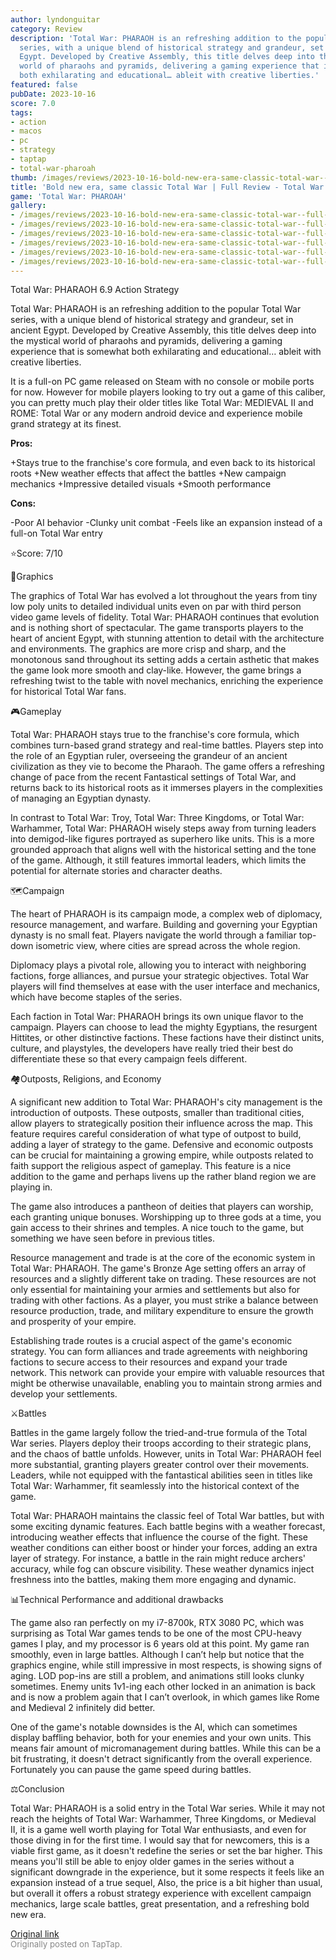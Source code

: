 ```yaml
---
author: lyndonguitar
category: Review
description: 'Total War: PHARAOH is an refreshing addition to the popular Total War
  series, with a unique blend of historical strategy and grandeur, set in ancient
  Egypt. Developed by Creative Assembly, this title delves deep into the mystical
  world of pharaohs and pyramids, delivering a gaming experience that is somewhat
  both exhilarating and educational… ableit with creative liberties.'
featured: false
pubDate: 2023-10-16
score: 7.0
tags:
- action
- macos
- pc
- strategy
- taptap
- total-war-pharoah
thumb: /images/reviews/2023-10-16-bold-new-era-same-classic-total-war--full-review---total-war-pharoah-0.avif
title: 'Bold new era, same classic Total War | Full Review - Total War: PHAROAH'
game: 'Total War: PHAROAH'
gallery:
- /images/reviews/2023-10-16-bold-new-era-same-classic-total-war--full-review---total-war-pharoah-0.avif
- /images/reviews/2023-10-16-bold-new-era-same-classic-total-war--full-review---total-war-pharoah-1.avif
- /images/reviews/2023-10-16-bold-new-era-same-classic-total-war--full-review---total-war-pharoah-2.avif
- /images/reviews/2023-10-16-bold-new-era-same-classic-total-war--full-review---total-war-pharoah-3.avif
- /images/reviews/2023-10-16-bold-new-era-same-classic-total-war--full-review---total-war-pharoah-4.avif
- /images/reviews/2023-10-16-bold-new-era-same-classic-total-war--full-review---total-war-pharoah-5.avif
---
```

Total War: PHARAOH
6.9
Action
Strategy

Total War: PHARAOH is an refreshing addition to the popular Total War series, with a unique blend of historical strategy and grandeur, set in ancient Egypt. Developed by Creative Assembly, this title delves deep into the mystical world of pharaohs and pyramids, delivering a gaming experience that is somewhat both exhilarating and educational… ableit with creative liberties.

It is a full-on PC game released on Steam with no console or mobile ports for now. However for mobile players looking to try out a game of this caliber, you can pretty much play their older titles like Total War: MEDIEVAL II and ROME: Total War or any modern android device and experience mobile grand strategy at its finest.


**Pros:**


+Stays true to the franchise's core formula, and even back to its historical roots
+New weather effects that affect the battles
+New campaign mechanics
+Impressive detailed visuals
+Smooth performance


**Cons:**


-Poor AI behavior
-Clunky unit combat
-Feels like an expansion instead of a full-on Total War entry

⭐️Score: 7/10

🎨Graphics

The graphics of Total War has evolved a lot throughout the years from tiny low poly units to detailed individual units even on par with third person video game levels of fidelity. Total War: PHARAOH continues that evolution and is nothing short of spectacular. The game transports players to the heart of ancient Egypt, with stunning attention to detail with the architecture and environments. The graphics are more crisp and sharp, and the monotonous sand throughout its setting adds a certain asthetic that makes the game look more smooth and clay-like. However, the game brings a refreshing twist to the table with novel mechanics, enriching the experience for historical Total War fans.

🎮Gameplay

Total War: PHARAOH stays true to the franchise's core formula, which combines turn-based grand strategy and real-time battles. Players step into the role of an Egyptian ruler, overseeing the grandeur of an ancient civilization as they vie to become the Pharaoh. The game offers a refreshing change of pace from the recent Fantastical settings of Total War, and returns back to its historical roots as it immerses players in the complexities of managing an Egyptian dynasty.

In contrast to Total War: Troy, Total War: Three Kingdoms, or Total War: Warhammer, Total War: PHARAOH wisely steps away from turning leaders into demigod-like figures portrayed as superhero like units. This is a more grounded approach that aligns well with the historical setting and the tone of the game. Although, it still features immortal leaders, which limits the potential for alternate stories and character deaths.

🗺Campaign

The heart of PHARAOH is its campaign mode, a complex web of diplomacy, resource management, and warfare. Building and governing your Egyptian dynasty is no small feat. Players navigate the world through a familiar top-down isometric view, where cities are spread across the whole region.

Diplomacy plays a pivotal role, allowing you to interact with neighboring factions, forge alliances, and pursue your strategic objectives. Total War players will find themselves at ease with the user interface and mechanics, which have become staples of the series.

Each faction in Total War: PHARAOH brings its own unique flavor to the campaign. Players can choose to lead the mighty Egyptians, the resurgent Hittites, or other distinctive factions. These factions have their distinct units, culture, and playstyles, the developers have really tried their best do differentiate these so that every campaign feels different.

🏘Outposts, Religions, and Economy

A significant new addition to Total War: PHARAOH's city management is the introduction of outposts. These outposts, smaller than traditional cities, allow players to strategically position their influence across the map. This feature requires careful consideration of what type of outpost to build, adding a layer of strategy to the game. Defensive and economic outposts can be crucial for maintaining a growing empire, while outposts related to faith support the religious aspect of gameplay. This feature is a nice addition to the game and perhaps livens up the rather bland region we are playing in.

The game also introduces a pantheon of deities that players can worship, each granting unique bonuses. Worshipping up to three gods at a time, you gain access to their shrines and temples. A nice touch to the game, but something we have seen before in previous titles.

Resource management and trade is at the core of the economic system in Total War: PHARAOH. The game's Bronze Age setting offers an array of resources and a slightly different take on trading. These resources are not only essential for maintaining your armies and settlements but also for trading with other factions. As a player, you must strike a balance between resource production, trade, and military expenditure to ensure the growth and prosperity of your empire.

Establishing trade routes is a crucial aspect of the game's economic strategy. You can form alliances and trade agreements with neighboring factions to secure access to their resources and expand your trade network. This network can provide your empire with valuable resources that might be otherwise unavailable, enabling you to maintain strong armies and develop your settlements.

⚔️Battles

Battles in the game largely follow the tried-and-true formula of the Total War series. Players deploy their troops according to their strategic plans, and the chaos of battle unfolds. However, units in Total War: PHARAOH feel more substantial, granting players greater control over their movements. Leaders, while not equipped with the fantastical abilities seen in titles like Total War: Warhammer, fit seamlessly into the historical context of the game.

Total War: PHARAOH maintains the classic feel of Total War battles, but with some exciting dynamic features. Each battle begins with a weather forecast, introducing weather effects that influence the course of the fight. These weather conditions can either boost or hinder your forces, adding an extra layer of strategy. For instance, a battle in the rain might reduce archers' accuracy, while fog can obscure visibility. These weather dynamics inject freshness into the battles, making them more engaging and dynamic.

📊Technical Performance and additional drawbacks

The game also ran perfectly on my i7-8700k, RTX 3080 PC, which was surprising as Total War games tends to be one of the most CPU-heavy games I play, and my processor is 6 years old at this point. My game ran smoothly, even in large battles. Although I can’t help but notice that the graphics engine, while still impressive in most respects, is showing signs of aging. LOD pop-ins are still a problem, and animations still looks clunky sometimes. Enemy units 1v1-ing each other locked in an animation is back and is now a problem again that I can’t overlook, in which games like Rome and Medieval 2 infinitely did better.

One of the game's notable downsides is the AI, which can sometimes display baffling behavior, both for your enemies and your own units. This means fair amount of micromanagement during battles. While this can be a bit frustrating, it doesn't detract significantly from the overall experience. Fortunately you can pause the game speed during battles.

⚖️Conclusion

Total War: PHARAOH is a solid entry in the Total War series. While it may not reach the heights of Total War: Warhammer, Three Kingdoms, or Medieval II, it is a game well worth playing for Total War enthusiasts, and even for those diving in for the first time. I would say that for newcomers, this is a viable first game, as it doesn't redefine the series or set the bar higher. This means you'll still be able to enjoy older games in the series without a significant downgrade in the experience, but it some respects it feels like an expansion instead of a true sequel, Also, the price is a bit higher than usual, but overall it offers a robust strategy experience with excellent campaign mechanics, large scale battles, great presentation, and a refreshing bold new era.

[Original link](https://www.taptap.io/post/6441349)<br><span style="font-size: 0.95em; color: #888;">Originally posted on TapTap.</span>